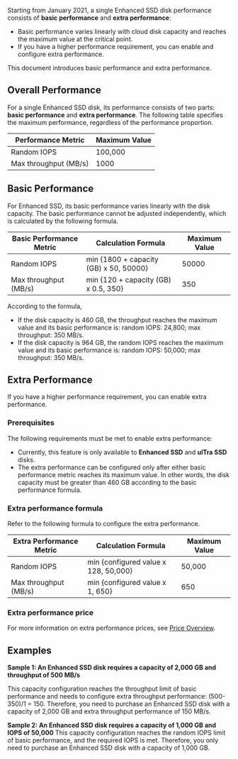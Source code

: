 Starting from January 2021, a single Enhanced SSD disk performance consists of **basic performance** and **extra performance**:
- Basic performance varies linearly with cloud disk capacity and reaches the maximum value at the critical point.
- If you have a higher performance requirement, you can enable and configure extra performance.

This document introduces basic performance and extra performance.

## Overall Performance

For a single Enhanced SSD disk, its performance consists of two parts: **basic performance** and **extra performance**. The following table specifies the maximum performance, regardless of the performance proportion.

| Performance Metric | Maximum Value |
| --------------------- | ------ |
| Random IOPS             | 100,000 |
| Max throughput (MB/s)    | 1000   |



## Basic Performance

For Enhanced SSD, its basic performance varies linearly with the disk capacity. The basic performance cannot be adjusted independently, which is calculated by the following formula.

| Basic Performance Metric    | Calculation Formula         | Maximum Value |
| ---------------------------- | --------------------------- | -------------- |
| Random IOPS         | min {1800 + capacity (GB) x 50, 50000} | 50000          |
| Max throughput (MB/s) | min {120 + capacity (GB) x 0.5, 350}   | 350            |

According to the formula,

- If the disk capacity is 460 GB, the throughput reaches the maximum value and its basic performance is: random IOPS: 24,800; max throughput: 350 MB/s.
- If the disk capacity is 964 GB, the random IOPS reaches the maximum value and its basic performance is: random IOPS: 50,000; max throughput: 350 MB/s.



## Extra Performance

If you have a higher performance requirement, you can enable extra performance.

### Prerequisites

The following requirements must be met to enable extra performance:

- Currently, this feature is only available to **Enhanced SSD** and **ulTra SSD** disks.
- The extra performance can be configured only after either basic performance metric reaches its maximum value. In other words, the disk capacity must be greater than 460 GB according to the basic performance formula.

### Extra performance formula

Refer to the following formula to configure the extra performance.

| Extra Performance Metric  | Calculation Formula      | Maximum Value |
| ---------------------------- | --------------------- | -------------- |
| Random IOPS         | min {configured value x 128, 50,000} | 50,000          |
| Max throughput (MB/s) | min {configured value x 1, 650}     | 650            |

### Extra performance price
For more information on extra performance prices, see [Price Overview](https://intl.cloud.tencent.com/document/product/362/2413).

## Examples

**Sample 1: An Enhanced SSD disk requires a capacity of 2,000 GB and throughput of 500 MB/s**

This capacity configuration reaches the throughput limit of basic performance and needs to configure extra throughput performance: (500-350)/1 = 150. Therefore, you need to purchase an Enhanced SSD disk with a capacity of 2,000 GB and extra throughput performance of 150 MB/s.

**Sample 2: An Enhanced SSD disk requires a capacity of 1,000 GB and IOPS of 50,000**
This capacity configuration reaches the random IOPS limit of basic performance, and the required IOPS is met. Therefore, you only need to purchase an Enhanced SSD disk with a capacity of 1,000 GB.

